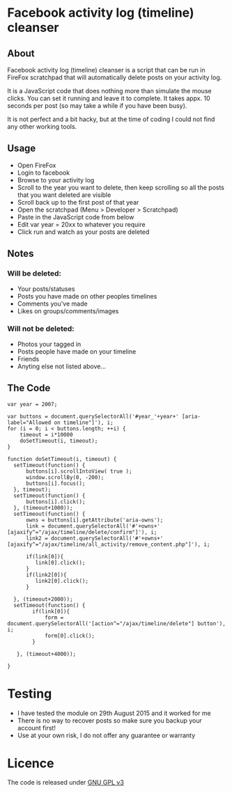 # Facebook activity log (timeline) cleanser
## About
Facebook activity log (timeline) cleanser is a script that can be run in FireFox scratchpad that will automatically delete posts on your activity log.

It is a JavaScript code that does nothing more than simulate the mouse clicks. You can set it running and leave it to complete. It takes appx. 10 seconds per post (so may take a while if you have been busy).

It is not perfect and a bit hacky, but at the time of coding I could not find any other working tools. 

## Usage
* Open FireFox
* Login to facebook
* Browse to your activity log
* Scroll to the year you want to delete, then keep scrolling so all the posts that you want deleted are visible
* Scroll back up to the first post of that year
* Open the scratchpad (Menu > Developer > Scratchpad)
* Paste in the JavaScript code from below
* Edit var year = 20xx to whatever you require
* Click run and watch as your posts are deleted

## Notes
### Will be deleted:
* Your posts/statuses
* Posts you have made on other peoples timelines
* Comments you've made
* Likes on groups/comments/images

### Will not be deleted:
* Photos your tagged in
* Posts people have made on your timeline
* Friends
* Anyting else not listed above...

## The Code
    
    var year = 2007;

    var buttons = document.querySelectorAll('#year_'+year+' [aria-label="Allowed on timeline"]'), i;
    for (i = 0; i < buttons.length; ++i) {
        timeout = i*10000
        doSetTimeout(i, timeout);
    }

    function doSetTimeout(i, timeout) {
      setTimeout(function() { 
          buttons[i].scrollIntoView( true );
          window.scrollBy(0, -200);
          buttons[i].focus();
      }, timeout);
      setTimeout(function() { 
          buttons[i].click();
      }, (timeout+1000));
      setTimeout(function() { 
          owns = buttons[i].getAttribute('aria-owns');
          link = document.querySelectorAll('#'+owns+' [ajaxify^="/ajax/timeline/delete/confirm"]'), i;
          link2 = document.querySelectorAll('#'+owns+' [ajaxify^="/ajax/timeline/all_activity/remove_content.php"]'), i;
      
          if(link[0]){
             link[0].click();
          }
          if(link2[0]){
             link2[0].click();
          }

      }, (timeout+2000));
      setTimeout(function() { 
            if(link[0]){
                form = document.querySelectorAll('[action^="/ajax/timeline/delete"] button'), i;
                form[0].click();
            }

       }, (timeout+4000));
    
    } 
    
# Testing
* I have tested the module on 29th August 2015 and it worked for me
* There is no way to recover posts so make sure you backup your account first!
* Use at your own risk, I do not offer any guarantee or warranty

# Licence
The code is released under [GNU GPL v3](http://www.gnu.org/licenses/gpl-3.0.en.html)
